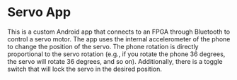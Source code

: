 # Servo App

This is a custom Android app that connects to an FPGA through Bluetooth to control a servo motor.  The app uses the internal accelerometer of the phone to change the position of the servo.  The phone rotation is directly proportional to the servo rotation (e.g., if you rotate the phone 36 degrees, the servo will rotate 36 degrees, and so on).   Additionally, there is a toggle switch that will lock the servo in the desired position.
